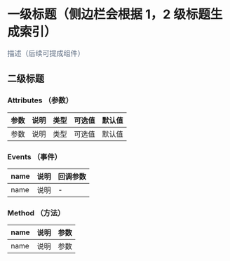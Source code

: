 # 一级标题（侧边栏会根据 1，2 级标题生成索引）

<p style="font-size: 16px; color: #5e6d82; line-height: 1.5em;">
描述（后续可提成组件）
</p>

## 二级标题

<!-- // 目前用 iframe 加载组件， 后续会直接使用组件加载 -->
<!-- <sm-iframe src="https://iclient.supermap.io/examples/component/components_webmap_vue.html"></sm-iframe> -->

<!-- // 代码使用范例 -->
<!--
```vue
<sm-web-map server-url="https://iportal.supermap.io/iportal/" map-id="801571284"></sm-web-map>
``` -->

### Attributes （参数）

<!-- 默认都左对齐 :-- -->

| 参数 | 说明 | 类型 | 可选值 | 默认值 |
| :--- | :--- | :--- | :----- | :----- |
| 参数 | 说明 | 类型 | 可选值 | 默认值 |

### Events （事件）

| name | 说明 | 回调参数 |
| :--- | :--- | :------- |
| name | 说明 | -        |

### Method （方法）

| name | 说明 | 参数 |
| :--- | :--- | :--- |
| name | 说明 | 参数 |
